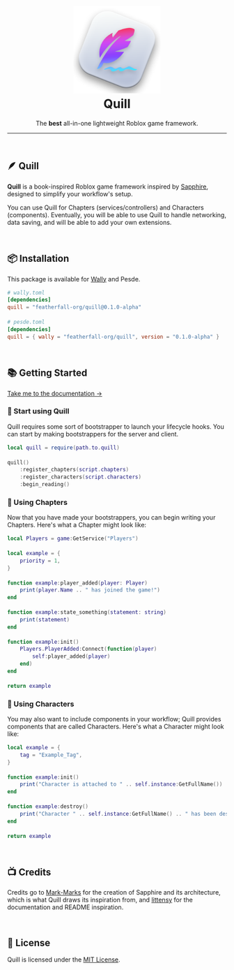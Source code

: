 <h1 align="center">
	<a href="https://featherfall.gitbook.io/quill">
		<img src="images/logo.png" alt="Reflex" width="200" />
	</a>
	<br />
	<b>Quill</b>
</h1>

<div align="center">

The <b>best</b> all-in-one lightweight Roblox game framework.
 
</div>

---

&nbsp;

## 🪶 Quill

**Quill** is a book-inspired Roblox game framework inspired by [Sapphire](https://github.com/Mark-Marks/sapphire), designed to simplify your workflow's setup.

You can use Quill for Chapters (services/controllers) and Characters (components). Eventually, you will be able to use Quill to handle networking, data saving, and will be able to add your own extensions.

&nbsp;

## 📦 Installation

This package is available for [Wally](https://wally.run/package/featherfall-org/quill) and Pesde.

```toml
# wally.toml
[dependencies]
quill = "featherfall-org/quill@0.1.0-alpha"

# pesde.toml
[dependencies]
quill = { wally = "featherfall-org/quill", version = "0.1.0-alpha" }
```

&nbsp;

## 📚 Getting Started

[Take me to the documentation →](https://featherfall.gitbook.io/quill)

### 🚀 Start using Quill

Quill requires some sort of bootstrapper to launch your lifecycle hooks. You can start by making bootstrappers for the server and client.

```lua
local quill = require(path.to.quill)

quill()
    :register_chapters(script.chapters)
    :register_characters(script.characters)
    :begin_reading()
```

### 📖 Using Chapters

Now that you have made your bootstrappers, you can begin writing your Chapters. Here's what a Chapter might look like:

```lua
local Players = game:GetService("Players")

local example = {
    priority = 1,
}

function example:player_added(player: Player)
    print(player.Name .. " has joined the game!")
end

function example:state_something(statement: string)
    print(statement)
end

function example:init()
    Players.PlayerAdded:Connect(function(player)
        self:player_added(player)
    end)
end

return example
```

### 👤 Using Characters

You may also want to include components in your workflow; Quill provides components that are called Characters. Here's what a Character might look like:

```lua
local example = {
    tag = "Example_Tag",
}

function example:init()
    print("Character is attached to " .. self.instance:GetFullName())
end

function example:destroy()
    print("Character " .. self.instance:GetFullName() .. " has been destroyed!")
end

return example
```

&nbsp;

## 📺 Credits

Credits go to [Mark-Marks](https://github.com/Mark-Marks) for the creation of Sapphire and its architecture, which is what Quill draws its inspiration from, and [littensy](https://github.com/littensy) for the documentation and README inspiration.

&nbsp;

## 📝 License

Quill is licensed under the [MIT License](LICENSE.md).